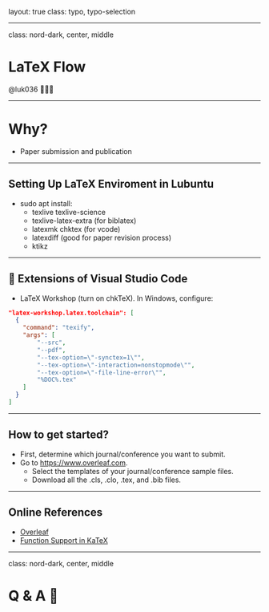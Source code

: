 layout: true
class: typo, typo-selection

---

class: nord-dark, center, middle

# LaTeX Flow

@luk036 👨🏻‍🏫

---

# Why?

- Paper submission and publication

---

## Setting Up LaTeX Enviroment in Lubuntu

- sudo apt install:
  - texlive texlive-science
  - texlive-latex-extra (for biblatex)
  - latexmk chktex (for vcode)
  - latexdiff (good for paper revision process)
  - ktikz

---

## 🧩 Extensions of Visual Studio Code

- LaTeX Workshop (turn on chkTeX). In Windows, configure:

```json
"latex-workshop.latex.toolchain": [
  {
    "command": "texify",
    "args": [
        "--src",
        "--pdf",
        "--tex-option=\"-synctex=1\"",
        "--tex-option=\"-interaction=nonstopmode\"",
        "--tex-option=\"-file-line-error\"",
        "%DOC%.tex"
    ]
  }
]
```

---

## How to get started?

- First, determine which journal/conference you want to submit.
- Go to <https://www.overleaf.com>.
  - Select the templates of your journal/conference sample files.
  - Download all the .cls, .clo, .tex, and .bib files.

---

## Online References

- [Overleaf](https://www.overleaf.com)
- [Function Support in KaTeX](https://khan.github.io/KaTeX/function-support.html)

---

class: nord-dark, center, middle

# Q & A 🙋
